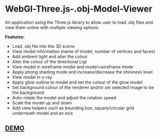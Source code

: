 # WebGl-Three.js-.obj-Model-Viewer
An application using the Three.js library to allow user to load .obj files and view them online with multiple viewing options.

<b>Features:</b>
- Load .obj file into the 3D scene
- View model information (name of model, number of vertices and faces)
- Add ambient light and alter the colour
- Alter the colour of the directional Ligt
- View model in wireframe model and model+wireframe mode
- Apply phong shading mode and increase/decrease the shininess level
- View model in x-ray
- Apply glow outline to model and set the colour of the glow model
- Set background colour of the renderer and/or set selected image to be the background
- Auto-rotate the model and adjust the rotation speed
- Scale the model up and down
- Add view helpers such as bounding box, square/circular grid underneath model and an axis

<h2><a href="http://adjam.heliohost.org/3d-viewer">DEMO</a></h2>
